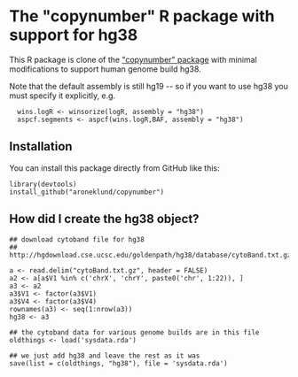 The "copynumber" R package with support for hg38
================================================

This R package is clone of the 
["copynumber" package](https://bioconductor.org/packages/release/bioc/html/copynumber.html)
with minimal modifications to support human genome build hg38.

Note that the default assembly is still hg19 -- so if you want to use hg38 you must
specify it explicitly, e.g. 

      wins.logR <- winsorize(logR, assembly = "hg38")    
      aspcf.segments <- aspcf(wins.logR,BAF, assembly = "hg38")


Installation
------------------------------


You can install this package directly from GitHub like this:

	library(devtools)
	install_github("aroneklund/copynumber")


How did I create the hg38 object?
------------------------------

    ## download cytoband file for hg38
    ##   http://hgdownload.cse.ucsc.edu/goldenpath/hg38/database/cytoBand.txt.gz
    
    a <- read.delim("cytoBand.txt.gz", header = FALSE)
    a2 <- a[a$V1 %in% c('chrX', 'chrY', paste0('chr', 1:22)), ]
    a3 <- a2
    a3$V1 <- factor(a3$V1)
    a3$V4 <- factor(a3$V4)
    rownames(a3) <- seq(1:nrow(a3))
    hg38 <- a3
    
    ## the cytoband data for various genome builds are in this file
    oldthings <- load('sysdata.rda')
    
    ## we just add hg38 and leave the rest as it was
    save(list = c(oldthings, "hg38"), file = 'sysdata.rda')
